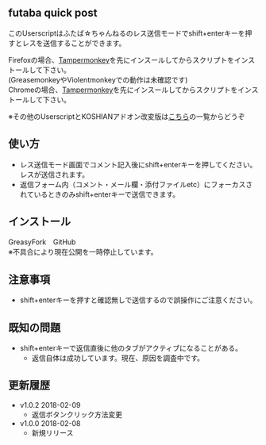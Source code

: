 ## futaba quick post
このUserscriptはふたば☆ちゃんねるのレス送信モードでshift+enterキーを押すとレスを送信することができます。

Firefoxの場合、[Tampermonkey](https://addons.mozilla.org/ja/firefox/addon/tampermonkey/)を先にインスールしてからスクリプトをインストールして下さい。  
(GreasemonkeyやViolentmonkeyでの動作は未確認です)  
Chromeの場合、[Tampermonkey](https://chrome.google.com/webstore/detail/tampermonkey/dhdgffkkebhmkfjojejmpbldmpobfkfo/)を先にインスールしてからスクリプトをインストールして下さい。  

※その他のUserscriptとKOSHIANアドオン改変版は[こちら](https://github.com/akoya-tomo/futaba_auto_reloader_K/wiki/)の一覧からどうぞ

## 使い方
* レス送信モード画面でコメント記入後にshift+enterキーを押してください。レスが送信されます。
* 返信フォーム内（コメント・メール欄・添付ファイルetc）にフォーカスされているときのみshift+enterキーで送信できます。

## インストール
GreasyFork　GitHub  
※不具合により現在公開を一時停止しています。  

## 注意事項
* shift+enterキーを押すと確認無しで送信するので誤操作にご注意ください。

## 既知の問題
* shift+enterキーで返信直後に他のタブがアクティブになることがある。
  - 返信自体は成功しています。現在、原因を調査中です。

## 更新履歴
* v1.0.2 2018-02-09
  - 返信ボタンクリック方法変更
* v1.0.0 2018-02-08
  - 新規リリース
